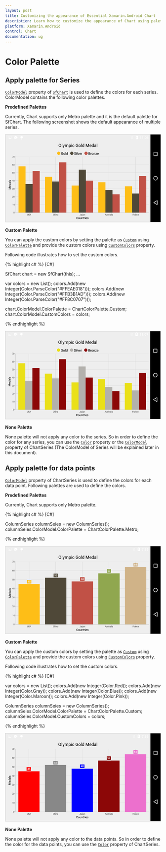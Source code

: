 ```yaml
---
layout: post
title: Customizing the appearance of Essential Xamarin.Android Chart
description: Learn how to customize the appearance of Chart using palettes.
platform: Xamarin.Android
control: Chart
documentation: ug
---
```


# Color Palette

## Apply palette for Series

[`ColorModel`](http://help.syncfusion.com/cr/cref_files/xamarin-android/sfchart/Syncfusion.SfChart.Android~Com.Syncfusion.Charts.SfChart~ColorModel.html) property of [`SfChart`](http://help.syncfusion.com/cr/cref_files/xamarin-android/sfchart/Syncfusion.SfChart.Android~Com.Syncfusion.Charts.SfChart.html) is used to define the colors for each series. ColorModel contains the following color palettes.

**Predefined Palettes**

Currently, Chart supports only Metro palette and it is the default palette for SfChart. The following screenshot shows the default appearance of multiple series.

![](appearance_images/appearance_img1.png)

**Custom Palette**

You can apply the custom colors by setting the palette as [`Custom`](http://help.syncfusion.com/cr/cref_files/xamarin-android/sfchart/Syncfusion.SfChart.Android~Com.Syncfusion.Charts.Enums.ChartColorPalette.html) using [`ColorPalette`](http://help.syncfusion.com/cr/cref_files/xamarin-android/sfchart/Syncfusion.SfChart.Android~Com.Syncfusion.Charts.Enums.ChartColorPalette.html) and provide the custom colors using [`CustomColors`](http://help.syncfusion.com/cr/cref_files/xamarin-android/sfchart/Syncfusion.SfChart.Android~Com.Syncfusion.Charts.ChartColorModel~CustomColors.html) property.

Following code illustrates how to set the custom colors.

{% highlight c# %} 
[C#]

SfChart chart = new SfChart(this);
...

var colors = new List<Integer>();
colors.Add(new Integer(Color.ParseColor("#FFEAE018")));
colors.Add(new Integer(Color.ParseColor("#FFB3B1AD")));
colors.Add(new Integer(Color.ParseColor("#FF8C0707")));

chart.ColorModel.ColorPalette = ChartColorPalette.Custom;
chart.ColorModel.CustomColors = colors;

{% endhighlight %}

![](appearance_images/appearance_img2.png)

**None Palette**

None palette will not apply any color to the series. So in order to define the color for any series, you can use the [`Color`](http://help.syncfusion.com/cr/cref_files/xamarin-android/sfchart/Syncfusion.SfChart.Android~Com.Syncfusion.Charts.ChartSeries~Color.html) property or the [`ColorModel`](http://help.syncfusion.com/cr/cref_files/xamarin-android/sfchart/Syncfusion.SfChart.Android~Com.Syncfusion.Charts.ChartSeries~ColorModel.html) property of ChartSeries (The ColorModel of Series will be explained later in this document).

## Apply palette for data points

[`ColorModel`](http://help.syncfusion.com/cr/cref_files/xamarin-android/sfchart/Syncfusion.SfChart.Android~Com.Syncfusion.Charts.ChartSeries~ColorModel.html) property of ChartSeries is used to define the colors for each data point. Following palettes are used to define the colors.

**Predefined Palettes**

Currently, Chart supports only Metro palette.

{% highlight c# %} 
[C#]

ColumnSeries columnSeies = new ColumnSeries();
columnSeies.ColorModel.ColorPalette = ChartColorPalette.Metro;

{% endhighlight %}

![](appearance_images/appearance_img3.png)

**Custom Palette**

You can apply the custom colors by setting the palette as [`Custom`](http://help.syncfusion.com/cr/cref_files/xamarin-android/sfchart/Syncfusion.SfChart.Android~Com.Syncfusion.Charts.ChartColorModel~ColorPalette.html) using [`ColorPalette`](http://help.syncfusion.com/cr/cref_files/xamarin-android/sfchart/Syncfusion.SfChart.Android~Com.Syncfusion.Charts.ChartColorModel~ColorPalette.html) and provide the custom colors using [`CustomColors`](http://help.syncfusion.com/cr/cref_files/xamarin-android/sfchart/Syncfusion.SfChart.Android~Com.Syncfusion.Charts.ChartColorModel~CustomColors.html) property.

Following code illustrates how to set the custom colors.

{% highlight c# %} 
[C#]

var colors = new List<Integer>();
colors.Add(new Integer(Color.Red));
colors.Add(new Integer(Color.Gray));
colors.Add(new Integer(Color.Blue));
colors.Add(new Integer(Color.Maroon));
colors.Add(new Integer(Color.Pink));

ColumnSeries columnSeies = new ColumnSeries();
columnSeies.ColorModel.ColorPalette = ChartColorPalette.Custom;
columnSeies.ColorModel.CustomColors = colors;

{% endhighlight %}

![](appearance_images/appearance_img4.png)

**None Palette**

None palette will not apply any color to the data points. So in order to define the color for the data points, you can use the [`Color`](http://help.syncfusion.com/cr/cref_files/xamarin-android/sfchart/Syncfusion.SfChart.Android~Com.Syncfusion.Charts.ChartSeries~Color.html) property of ChartSeries.